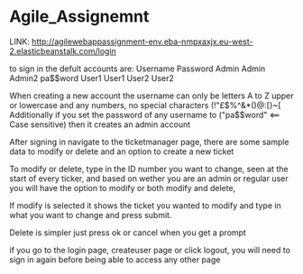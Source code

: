 # Agile_Assignemnt
LINK:
http://agilewebappassignment-env.eba-nmpxaxjx.eu-west-2.elasticbeanstalk.com/login

to sign in the defult accounts are:
Username               Password
Admin		       Admin
Admin2		       pa$$word
User1		       User1
User2		       User2


When creating a new account the username can only be letters A to Z upper or lowercase and any numbers, no special characters (!"£$%^&*()@:[}~[
Additionally if you set the password of any username to ("pa$$word" <== Case sensitive) then it creates an admin account 

After signing in navigate to the ticketmanager page, there are some sample data to modify or delete and an option to create a new ticket

To modify or delete, type in the ID number you want to change, seen at the start of every ticker, and based on wether you are an admin or regular
user you will have the option to modify or both modify and delete,

If modify is selected it shows the ticket you wanted to modify and type in what you want to change and press submit.

Delete is simpler just press ok or cancel when you get a prompt

if you go to the login page, createuser page or click logout, you will need to sign in again before being able to access any other page





